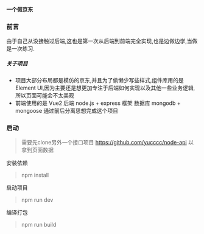 #### 一个假京东
### 前言
由于自己从没接触过后端,这也是第一次从后端到前端完全实现,也是边做边学,当做是一次练习.
##### 关于项目
- 项目大部分布局都是模仿的京东,并且为了偷懒少写些样式,组件库用的是Element UI,因为主要还是想更加专注于后端如何实现以及其他一些业务逻辑,所以页面可能会不太美观
- 前端使用的是 Vue2 后端 node.js + express 框架 数据库 mongodb + mongoose 
通过前后分离思想完成这个项目

### 启动

>需要先clone另外一个接口项目 https://github.com/yucccc/node-api  以拿到页面数据

安装依赖
>npm install

启动项目
>npm run dev

编译打包
>npm run build

